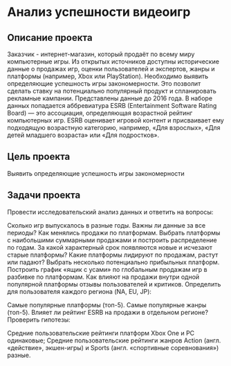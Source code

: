 # Анализ успешности видеоигр

## Описание проекта
Заказчик - интернет-магазин, который продаёт по всему миру компьютерные игры. 
Из открытых источников доступны исторические данные о продажах игр, оценки пользователей и экспертов, жанры и платформы (например, Xbox или PlayStation). 
Необходимо выявить определяющие успешность игры закономерности. Это позволит сделать ставку на потенциально популярный продукт и спланировать рекламные кампании. 
Представлены данные до 2016 года. В наборе данных попадается аббревиатура ESRB (Entertainment Software Rating Board) — это ассоциация, 
определяющая возрастной рейтинг компьютерных игр. ESRB оценивает игровой контент и присваивает ему подходящую возрастную категорию, например, «Для взрослых», 
«Для детей младшего возраста» или «Для подростков».

## Цель проекта
Выявить определяющие успешность игры закономерности

## Задачи проекта
Провести исследовательский анализ данных и ответить на вопросы:

Cколько игр выпускалось в разные годы. Важны ли данные за все периоды?
Как менялись продажи по платформам. Выбрать платформы с наибольшими суммарными продажами и построить распределение по годам.
За какой характерный срок появляются новые и исчезают старые платформы?
Какие платформы лидируют по продажам, растут или падают? Выбрать несколько потенциально прибыльных платформ.
Построить график «ящик с усами» по глобальным продажам игр в разбивке по платформам. 
Как влияют на продажи внутри одной популярной платформы отзывы пользователей и критиков.
Определить для пользователя каждого региона (NA, EU, JP):

Самые популярные платформы (топ-5).
Самые популярные жанры (топ-5). 
Влияет ли рейтинг ESRB на продажи в отдельном регионе?
Проверить гипотезы:

Средние пользовательские рейтинги платформ Xbox One и PC одинаковые;
Средние пользовательские рейтинги жанров Action (англ. «действие», экшен-игры) и Sports (англ. «спортивные соревнования») разные.
